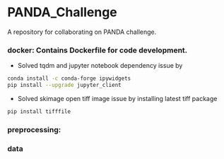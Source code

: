 # PANDA_Challenge
A repository for collaborating on PANDA challenge.
### docker: Contains Dockerfile for code development.
* Solved tqdm and jupyter notebook dependency issue by
```bash
conda install -c conda-forge ipywidgets
pip install --upgrade jupyter_client
```

* Solved skimage open tiff image issue by installing latest tiff package
```bash
pip install tifffile
```
### preprocessing:

### data